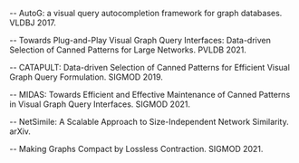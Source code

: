 -- AutoG: a visual query autocompletion framework for graph databases. VLDBJ 2017.

-- Towards Plug-and-Play Visual Graph Query Interfaces: Data-driven Selection of Canned Patterns for Large Networks. PVLDB 2021.

-- CATAPULT: Data-driven Selection of Canned Patterns for Efficient Visual Graph Query Formulation. SIGMOD 2019.

-- MIDAS: Towards Efficient and Effective Maintenance of Canned Patterns in Visual Graph Query Interfaces. SIGMOD 2021.

-- NetSimile: A Scalable Approach to Size-Independent Network Similarity. arXiv.

-- Making Graphs Compact by Lossless Contraction. SIGMOD 2021.